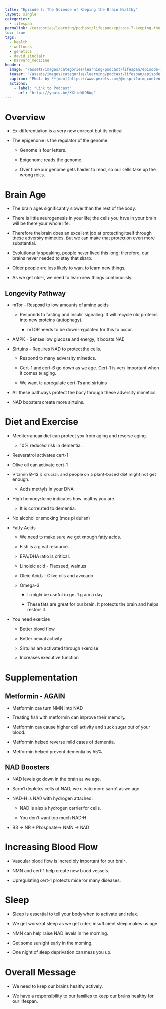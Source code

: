 ```yaml
---
title: "Episode 7: The Science of Keeping the Brain Healthy"
layout: single
categories:
  - lifespan
permalink: /categories/learning/podcast/lifespan/episode-7-keeping-the-brain-healthy
toc: true
tags:
  - health
  - wellness
  - genetics
  - david_sinclair
  - harvard_medicine
header:
  image: "/assets/images/categories/learning/podcast/lifespan/episode-7.jpeg"
  teaser: "/assets/images/categories/learning/podcast/lifespan/episode-7.jpeg"
  caption: "Photo by **[meo](https://www.pexels.com/@xespri?utm_content=attributionCopyText&utm_medium=referral&utm_source=pexels)** from **[Pexels](https://www.pexels.com/photo/photo-of-head-bust-print-artwork-724994/?utm_content=attributionCopyText&utm_medium=referral&utm_source=pexels)**"
  actions:
    - label: "Link to Podcast"
      url: "https://youtu.be/XXtioWl9BWg"
---
```


# Overview

- Ex-differentiation is a very new concept but its critical

- The epigenome is the regulator of the genome.

  - Genome is four letters.

  - Epigenome reads the genome.

  - Over time our genome gets harder to read, so our cells take up the wrong roles.

# Brain Age

- The brain ages significantly slower than the rest of the body.

- There is little neurogenesis in your life; the cells you have in your brain will be there your whole life.

- Therefore the brain does an excellent job at protecting itself through these adversity mimetics. But we can make that protection even more substantial.

- Evolutionarily speaking, people never lived this long; therefore, our brains never needed to stay that sharp.

- Older people are less likely to want to learn new things.

- As we get older, we need to learn new things continuously.

## Longevity Pathway

- mTor - Respond to low amounts of amino acids

  - Responds to fasting and insulin signaling. It will recycle old proteins into new proteins (autophagy).

    - mTOR needs to be down-regulated for this to occur.

- AMPK - Senses low glucose and energy, it boosts NAD

- Sirtuins - Requires NAD to protect the cells.

  - Respond to many adversity mimetics.

  - Cert-1 and cert-6 go down as we age. Cert-1 is very important when it comes to aging.

  - We want to upregulate cert-1’s and sirtuins

- All these pathways protect the body through these adversity mimetics.

- NAD boosters create more sirtuins.

# Diet and Exercise

- Mediterranean diet can protect you from aging and reverse aging.

  - 10% reduced risk in dementia.

- Resveratrol activates cert-1

- Olive oil can activate cert-1

- Vitamin B-12 is crucial, and people on a plant-based diet might not get enough.

  - Adds methyls in your DNA

- High homocysteine indicates how healthy you are.

  - It is correlated to dementia.

- No alcohol or smoking (mos pi duhan)

- Fatty Acids

  - We need to make sure we get enough fatty acids.

  - Fish is a great resource.

  - EPA/DHA ratio is critical.

  - Linoleic acid - Flaxseed, walnuts

  - Oleic Acids - Olive oils and avocado

  - Omega-3

    - It might be useful to get 1 gram a day

    - These fats are great for our brain. It protects the brain and helps restore it.

- You need exercise

  - Better blood flow

  - Better neural activity

  - Sirtuins are activated through exercise

  - Increases executive function

# Supplementation

## Metformin - AGAIN

- Metformin can turn NMN into NAD.

- Treating fish with metformin can improve their memory.

- Metformin can cause higher cell activity and suck sugar out of your blood.

- Metformin helped reverse mild cases of dementia.

- Metformin helped prevent dementia by 55%

## NAD Boosters

- NAD levels go down in the brain as we age.

- Sarm1 depletes cells of NAD; we create more sarm1 as we age.

- NAD-H is NAD with hydrogen attached.

  - NAD is also a hydrogen carrier for cells.

  - You don’t want too much NAD-H.

- B3 → NR + Phosphate→ NMN → NAD

# Increasing Blood Flow

- Vascular blood flow is incredibly important for our brain.

- NMN and cert-1 help create new blood vessels.

- Upregulating cert-1 protects mice for many diseases.

# Sleep

- Sleep is essential to tell your body when to activate and relax.

- We get worse at sleep as we get older; insufficient sleep makes us age.

- NMN can help raise NAD levels in the morning.

- Get some sunlight early in the morning.

- One night of sleep deprivation can mess you up.

# Overall Message

- We need to keep our brains healthy actively.

- We have a responsibility to our families to keep our brains healthy for our lifespan.
